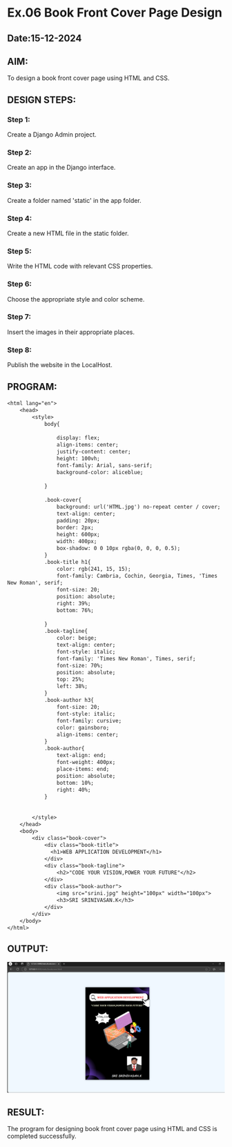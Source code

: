 # Ex.06 Book Front Cover Page Design
## Date:15-12-2024

## AIM:
To design a book front cover page using HTML and CSS.

## DESIGN STEPS:

### Step 1:
Create a Django Admin project.

### Step 2:
Create an app in the Django interface.

### Step 3:
Create a folder named 'static' in the app folder.

### Step 4:
Create a new HTML file in the static folder.

### Step 5:
Write the HTML code with relevant CSS properties.

### Step 6:
Choose the appropriate style and color scheme.

### Step 7:
Insert the images in their appropriate places.

### Step 8:
Publish the website in the LocalHost.

## PROGRAM:
```
<html lang="en"> 
    <head>
        <style>
            body{
                
                display: flex;
                align-items: center;
                justify-content: center;
                height: 100vh;
                font-family: Arial, sans-serif;
                background-color: aliceblue;

            }

            .book-cover{
                background: url('HTML.jpg') no-repeat center / cover;
                text-align: center;
                padding: 20px;
                border: 2px;
                height: 600px;
                width: 400px;
                box-shadow: 0 0 10px rgba(0, 0, 0, 0.5);
            }        
            .book-title h1{
                color: rgb(241, 15, 15);
                font-family: Cambria, Cochin, Georgia, Times, 'Times New Roman', serif;
                font-size: 20;
                position: absolute;
                right: 39%;
                bottom: 76%;

            }
            .book-tagline{
                color: beige;
                text-align: center;
                font-style: italic;
                font-family: 'Times New Roman', Times, serif;
                font-size: 70%;
                position: absolute;
                top: 25%;
                left: 38%;
            }
            .book-author h3{
                font-size: 20;
                font-style: italic;
                font-family: cursive;
                color: gainsboro;
                align-items: center;
            }
            .book-author{
                text-align: end;
                font-weight: 400px;
                place-items: end;
                position: absolute;
                bottom: 10%;
                right: 40%;
            }


        </style>
    </head>
    <body>
        <div class="book-cover">
            <div class="book-title">
              <h1>WEB APPLICATION DEVELOPMENT</h1>
            </div>  
            <div class="book-tagline">
                <h2>"CODE YOUR VISION,POWER YOUR FUTURE"</h2>
            </div>
            <div class="book-author">
                <img src="srini.jpg" height="100px" width="100px">
                <h3>SRI SRINIVASAN.K</h3>
            </div>
        </div>
    </body>
</html>
```

## OUTPUT:

![alt text](<book cover.png>)

## RESULT:
The program for designing book front cover page using HTML and CSS is completed successfully.
